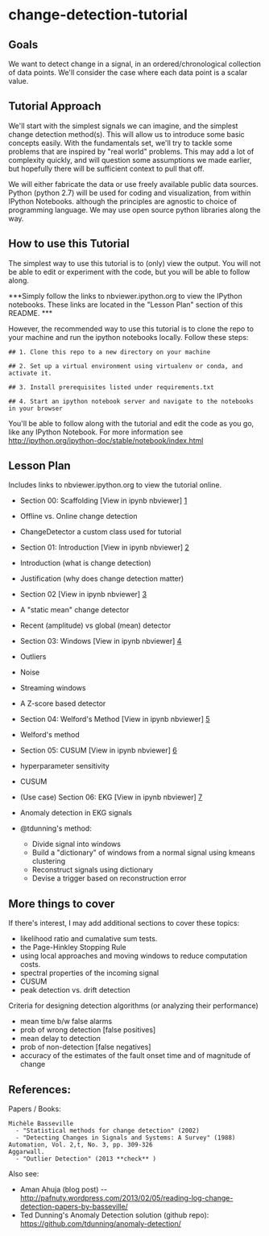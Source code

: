 change-detection-tutorial
=========================

## Goals

We want to detect change in a signal, in an ordered/chronological collection of data points. We'll consider the case where each data point is a scalar value. 

## Tutorial Approach

We'll start with the simplest signals we can imagine, and the simplest change detection method(s). This will allow us to introduce some basic concepts easily. With the fundamentals set, we'll try to tackle some problems that are inspired by "real world" problems. This may add a lot of complexity quickly, and will question some assumptions we made earlier, but hopefully there will be sufficient context to pull that off. 

We  will either fabricate the data or use freely available public data sources. Python (python 2.7) will be used for coding and visualization, from within IPython Notebooks. although the principles are agnostic to choice of programming language. We may use open source python libraries along the way.  


## How to use this Tutorial

The simplest way to use this tutorial is to (only) view the output. You will not be able to edit or experiment with the code, but you will be able to follow along. 

***Simply follow the links to nbviewer.ipython.org to view the IPython notebooks. These links are located in the "Lesson Plan" section of this README. ***


However, the recommended way to use this tutorial is to clone the repo to your machine and run the ipython notebooks locally. Follow these steps: 

    ## 1. Clone this repo to a new directory on your machine
    
    ## 2. Set up a virtual environment using virtualenv or conda, and activate it. 

    ## 3. Install prerequisites listed under requirements.txt

    ## 4. Start an ipython notebook server and navigate to the notebooks in your browser
    
You'll be able to follow along with the tutorial and edit the code as you go, like any IPython Notebook. For more information see http://ipython.org/ipython-doc/stable/notebook/index.html


## Lesson Plan

Includes links to nbviewer.ipython.org to view the tutorial online. 

* Section 00: Scaffolding
[View in ipynb nbviewer] [1]

 * Offline vs. Online change detection
 * ChangeDetector a custom class used for tutorial


* Section 01: Introduction
[View in ipynb nbviewer] [2]

 * Introduction  (what is change detection)
 * Justification (why does change detection matter)

* Section 02
[View in ipynb nbviewer] [3]

 * A "static mean" change detector
 * Recent (amplitude) vs global (mean) detector 

* Section 03: Windows
[View in ipynb nbviewer] [4]

 * Outliers 
 * Noise
 * Streaming windows
 * A Z-score based detector

* Section 04: Welford's Method
[View in ipynb nbviewer] [5] 

 * Welford's method

* Section 05: CUSUM
[View in ipynb nbviewer] [6] 

 * hyperparameter sensitivity
 * CUSUM

* (Use case) Section 06: EKG 
[View in ipynb nbviewer] [7] 

 * Anomaly detection in EKG signals
 * @tdunning's method: 
    * Divide signal into windows
    * Build a "dictionary" of windows from a normal signal using kmeans clustering
    * Reconstruct signals using dictionary
    * Devise a trigger based on reconstruction error


[1]: http://nbviewer.ipython.org/github/amanahuja/change-detection-tutorial/blob/master/ipynb/section_00_scaffolding.ipynb
[2]: http://nbviewer.ipython.org/github/amanahuja/change-detection-tutorial/blob/master/ipynb/section_01_Introduction.ipynb
[3]: http://nbviewer.ipython.org/github/amanahuja/change-detection-tutorial/blob/master/ipynb/section_02_StaticMean.ipynb
[4]: http://nbviewer.ipython.org/github/amanahuja/change-detection-tutorial/blob/master/ipynb/section_03_Windows.ipynb
[5]: http://nbviewer.ipython.org/github/amanahuja/change-detection-tutorial/blob/master/ipynb/section_04_WelfordsMethod.ipynb
[6]: http://nbviewer.ipython.org/github/amanahuja/change-detection-tutorial/blob/master/ipynb/section_05_CUSUM.ipynb
[7]: http://nbviewer.ipython.org/github/amanahuja/change-detection-tutorial/blob/master/ipynb/section_06_tdunning_method.ipynb


## More things to cover

If there's interest, I may add additional sections to cover these topics:

 - likelihood ratio and cumalative sum tests. 
 - the Page-Hinkley Stopping Rule
 - using local approaches and moving windows to reduce computation costs. 
 - spectral properties of the incoming signal
 - CUSUM
 - peak detection vs. drift detection

Criteria for designing detection algorithms
(or analyzing their performance)

 - mean time b/w false alarms
 - prob of wrong detection [false positives]
 - mean delay to detection 
 - prob of non-detection [false negatives] 
 - accuracy of the estimates of the fault onset time and of magnitude of change

## References: 

Papers / Books: 

    Michèle Basseville
      - "Statistical methods for change detection" (2002)
      - "Detecting Changes in Signals and Systems: A Survey" (1988) Automation, Vol. 2,t, No. 3, pp. 309-326
    Aggarwall. 
      - "Outlier Detection" (2013 **check** )

Also see:

 - Aman Ahuja (blog post) -- http://pafnuty.wordpress.com/2013/02/05/reading-log-change-detection-papers-by-basseville/
 - Ted Dunning's Anomaly Detection solution (github repo): https://github.com/tdunning/anomaly-detection/

